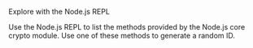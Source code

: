 Explore with the Node.js REPL

Use the Node.js REPL to list the methods provided by the Node.js core crypto module. Use one of these methods to generate a random ID.
